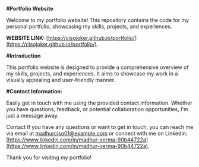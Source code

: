 **#Portfolio Website**

Welcome to my portfolio website! This repository contains the code for my personal portfolio, showcasing my skills, projects, and experiences.

**WEBSITE LINK:** [https://cisojoker.github.io/portfolio/](https://cisojoker.github.io/portfolio/).

**#Introduction**

This portfolio website is designed to provide a comprehensive overview of my skills, projects, and experiences. It aims to showcase my work in a visually appealing and user-friendly manner.


**#Contact Information:**

Easily get in touch with me using the provided contact information. Whether you have questions, feedback, or potential collaboration opportunities, I'm just a message away.

Contact
If you have any questions or want to get in touch, you can reach me via email at madhurciso01@example.com or connect with me on LinkedIn: [https://www.linkedin.com/in/madhur-verma-90b44722a](https://www.linkedin.com/in/madhur-verma-90b44722a).

Thank you for visiting my portfolio!
